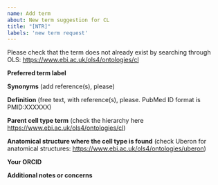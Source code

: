 ```yaml
---
name: Add term
about: New term suggestion for CL
title: "[NTR]"
labels: 'new term request'
---
```


Please check that the term does not already exist by searching through OLS:
https://www.ebi.ac.uk/ols4/ontologies/cl


**Preferred term label**


**Synonyms** (add reference(s), please)


**Definition** (free text, with reference(s), please. PubMed ID format is PMID:XXXXXX)


**Parent cell type term** (check the hierarchy here https://www.ebi.ac.uk/ols4/ontologies/cl)


**Anatomical structure where the cell type is found** (check Uberon for anatomical structures: https://www.ebi.ac.uk/ols4/ontologies/uberon)

**Your ORCID**


**Additional notes or concerns**


